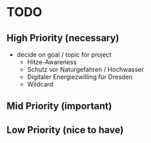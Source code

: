 # TODO

## High Priority (necessary)
- decide on goal / topic for project
    - Hitze-Awareness
    - Schutz vor Naturgefahren / Hochwasser
    - Digitaler Energiezwilling für Dresden
    - Wildcard

## Mid Priority (important)

## Low Priority (nice to have)

